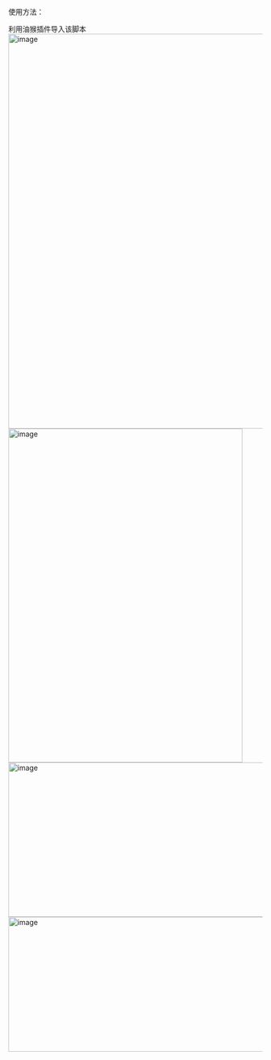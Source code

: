 使用方法：

利用油猴插件导入该脚本
<img width="1910" height="782" alt="image" src="https://github.com/user-attachments/assets/676c3683-9b94-474a-b22e-fd0995b060ad" />
<img width="464" height="661" alt="image" src="https://github.com/user-attachments/assets/53fe29fa-012c-4b55-a479-59cbcf404157" />
<img width="1920" height="306" alt="image" src="https://github.com/user-attachments/assets/10512062-c385-4645-b822-171bb2c65f7f" />
<img width="1920" height="267" alt="image" src="https://github.com/user-attachments/assets/a41f870a-28a1-4ae5-b8dc-85e961a786ee" />




